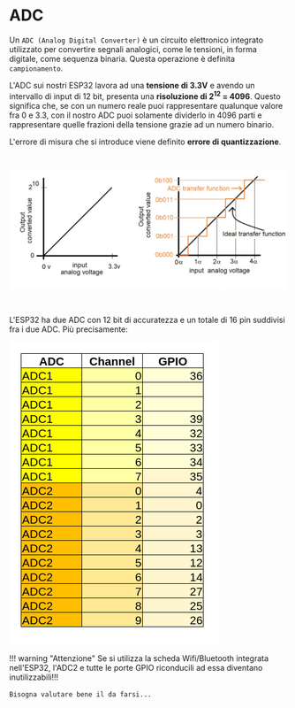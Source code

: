 # ADC

Un `ADC (Analog Digital Converter)` è un circuito elettronico integrato utilizzato per convertire segnali analogici, come le tensioni, in forma digitale, come sequenza binaria. Questa operazione è definita `campionamento`.

L'ADC sui nostri ESP32 lavora ad una **tensione di 3.3V** e avendo un intervallo di input di 12 bit, presenta una **risoluzione di 2<sup>12</sup> = 4096**. Questo significa che, se con un numero reale puoi rappresentare qualunque valore fra 0 e 3.3, con il nostro ADC puoi solamente dividerlo in 4096 parti e rappresentare quelle frazioni della tensione grazie ad un numero binario.

L'errore di misura che si introduce viene definito **errore di quantizzazione**.

<br>

![ADC Graph](images/ADC_graph.jpg)

<br>

L'ESP32 ha due ADC con 12 bit di accuratezza e un totale di 16 pin suddivisi fra i due ADC. Più precisamente:


![ADC Channels GPIO](images/ESP32_ADC_Channels_GPIO.png)


!!! warning "Attenzione"
    Se si utilizza la scheda Wifi/Bluetooth integrata nell'ESP32, l'ADC2 e tutte le porte GPIO riconducili ad essa
    diventano inutilizzabili!!!

    Bisogna valutare bene il da farsi...

<br>
<br>
<br>
